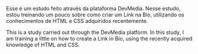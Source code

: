 Esse é um estudo feito através da plataforma DevMedia. Nesse estudo, estou treinando um pouco sobre como criar um Link na Bio, utilizando os conhecimentos de HTML e CSS adquiridos recentemente.

This is a study carried out through the DevMedia platform. In this study, I am training a little on how to create a Link in Bio, using the recently acquired knowledge of HTML and CSS.
